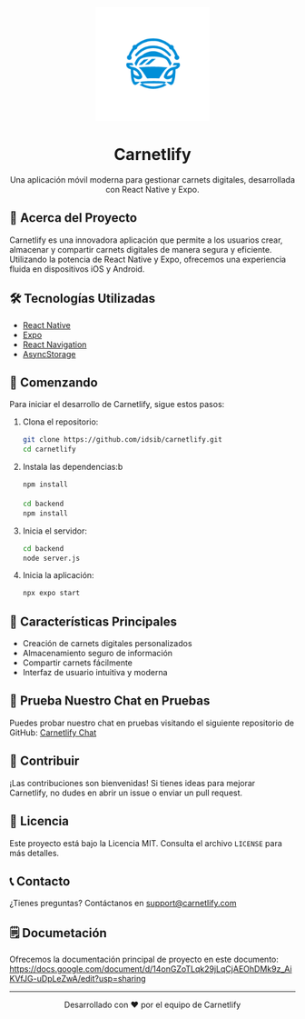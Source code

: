 <p align="center">
  <img src="assets/images/carnetlify.png" alt="Carnetlify Logo" width="200"/>
</p>

<h1 align="center">Carnetlify</h1>

<p align="center">
  Una aplicación móvil moderna para gestionar carnets digitales, desarrollada con React Native y Expo.
</p>

## 🚀 Acerca del Proyecto

Carnetlify es una innovadora aplicación que permite a los usuarios crear, almacenar y compartir carnets digitales de manera segura y eficiente. Utilizando la potencia de React Native y Expo, ofrecemos una experiencia fluida en dispositivos iOS y Android.

## 🛠️ Tecnologías Utilizadas

- [React Native](https://reactnative.dev/)
- [Expo](https://expo.dev/)
- [React Navigation](https://reactnavigation.org/)
- [AsyncStorage](https://react-native-async-storage.github.io/async-storage/)

## 🏁 Comenzando

Para iniciar el desarrollo de Carnetlify, sigue estos pasos:

1. Clona el repositorio:
   ```bash
   git clone https://github.com/idsib/carnetlify.git
   cd carnetlify
   ```

2. Instala las dependencias:b
   ```bash
   npm install

   cd backend
   npm install
   ```

3. Inicia el servidor:
   ```bash
   cd backend
   node server.js
   ```

4. Inicia la aplicación:
   ```bash
   npx expo start
   ```

## 📱 Características Principales

- Creación de carnets digitales personalizados
- Almacenamiento seguro de información
- Compartir carnets fácilmente
- Interfaz de usuario intuitiva y moderna

## 💬 Prueba Nuestro Chat en Pruebas
Puedes probar nuestro chat en pruebas visitando el siguiente repositorio de GitHub: [Carnetlify Chat](https://github.com/jarasw/Carnetlify-Chat)

## 🤝 Contribuir

¡Las contribuciones son bienvenidas! Si tienes ideas para mejorar Carnetlify, no dudes en abrir un issue o enviar un pull request.

## 📄 Licencia

Este proyecto está bajo la Licencia MIT. Consulta el archivo `LICENSE` para más detalles.

## 📞 Contacto

¿Tienes preguntas? Contáctanos en [support@carnetlify.com](mailto:support@carnetlify.com)

## 🗒 Documetación

Ofrecemos la documentación principal de proyecto en este documento: 
https://docs.google.com/document/d/14onGZoTLqk29jLqCjAEOhDMk9z_AiKVfJG-uDpLeZwA/edit?usp=sharing

---

<p align="center">
  Desarrollado con ❤️ por el equipo de Carnetlify
</p>
